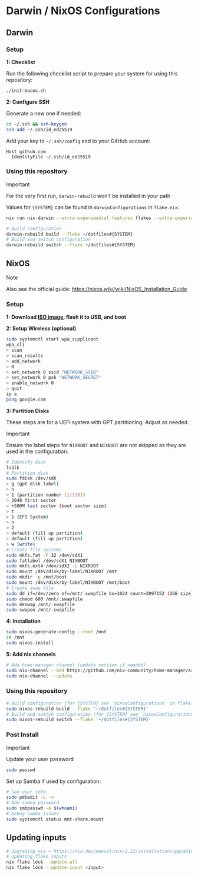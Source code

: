 # Darwin / NixOS Configurations

## Darwin

### Setup 

**1: Checklist**

Run the following checklist script to prepare your system for using this repository:

```sh
./init-macos.sh
```

**2: Configure SSH**

Generate a new one if needed:
```sh
cd ~/.ssh && ssh-keygen
ssh-add ~/.ssh/id_ed25519
```

Add your key to `~/.ssh/config` and to your GitHub account:
```
Host github.com
  IdentityFile ~/.ssh/id_ed25519
```

### Using this repository


> [!IMPORTANT]  
> For the very first run, `darwin-rebuild` won't be installed in your path
> 
> Values for `{SYSTEM}` can be found in `darwinConfigurations` in `flake.nix`:
> ```sh
> nix run nix-darwin --extra-experimental-features flakes --extra-experimental-features nix-command -- switch --flake ~/dotfiles#{SYSTEM}
> ```

```sh
# Build configuration
darwin-rebuild build --flake ~/dotfiles#{SYSTEM}
# Build and switch configuration
darwin-rebuild switch --flake ~/dotfiles#{SYSTEM}
```

## NixOS

> [!NOTE]  
> Also see the official guide:
> https://nixos.wiki/wiki/NixOS_Installation_Guide

### Setup

**1: Download [ISO image](https://nixos.org/download/#nixos-iso), flash it to USB, and boot**

**2: Setup Wireless (optional)**
```sh
sudo systemctl start wpa_supplicant
wpa_cli
> scan
> scan_results
> add_network
> 0
> set_network 0 ssid "NETWORK_SSID"
> set_network 0 psk "NETWORK_SECRET"
> enable_network 0
> quit
ip a
ping google.com
```

**3: Partition Disks**

These steps are for a UEFI system with GPT partitioning. Adjust as needed.

> [!IMPORTANT]  
> Ensure the label steps for `NIXROOT` and `NIXBOOT` are not skipped as they are used in the configuration.

```sh
# Identify disk
lsblk
# Partition disk
sudo fdisk /dev/sdX
> g (gpt disk label)
> n
> 1 (partition number [1/128])
> 2048 first sector
> +500M last sector (boot sector size)
> t
> 1 (EFI System)
> n
> 2
> default (fill up partition)
> default (fill up partition)
> w (write)
# Create file systems
sudo mkfs.fat -F 32 /dev/sdX1
sudo fatlabel /dev/sdX1 NIXBOOT
sudo mkfs.ext4 /dev/sdX2 -L NIXROOT
sudo mount /dev/disk/by-label/NIXROOT /mnt
sudo mkdir -p /mnt/boot
sudo mount /dev/disk/by-label/NIXBOOT /mnt/boot
# Create swap file
sudo dd if=/dev/zero of=/mnt/.swapfile bs=1024 count=2097152 (2GB size)
sudo chmod 600 /mnt/.swapfile
sudo mkswap /mnt/.swapfile
sudo swapon /mnt/.swapfile
```

**4: Installation**
```sh
sudo nixos-generate-config --root /mnt
cd /mnt
sudo nixos-install
```

**5: Add nix channels**
```sh
# Add home-manager channel (update version if needed)
sudo nix-channel --add https://github.com/nix-community/home-manager/archive/release-24.05.tar.gz home-manager
sudo nix-channel --update
```

### Using this repository
```sh
# Build configuration (for {SYSTEM} see `nixosConfigurations` in flake.nix)
sudo nixos-rebuild build --flake '~/dotfiles#{SYSTEM}'
# Build and switch configuration (for {SYSTEM} see `nixosConfigurations` in flake.nix)
sudo nixos-rebuild switch --flake '~/dotfiles#{SYSTEM}'
```

### Post Install

> [!IMPORTANT]  
> Update your user password
> ```sh
> sudo passwd
> ```

Set up Samba if used by configuration:

```sh
# See user info
sudo pdbedit -L -v
# Add samba password
sudo smbpasswd -a $(whoami) 
# Debug samba issues
sudo systemctl status mnt-share.mount
```

## Updating inputs

```sh
# Upgrading nix — https://nix.dev/manual/nix/2.22/installation/upgrading
# Updating flake inputs
nix flake lock --update-all
nix flake lock --update-input <input>
```
